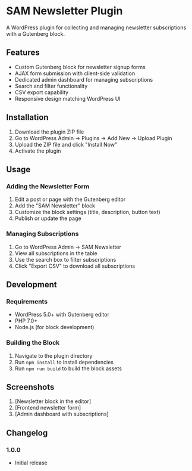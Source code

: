 # SAM Newsletter Plugin

A WordPress plugin for collecting and managing newsletter subscriptions with a Gutenberg block.

## Features

- Custom Gutenberg block for newsletter signup forms
- AJAX form submission with client-side validation
- Dedicated admin dashboard for managing subscriptions
- Search and filter functionality
- CSV export capability
- Responsive design matching WordPress UI

## Installation

1. Download the plugin ZIP file
2. Go to WordPress Admin → Plugins → Add New → Upload Plugin
3. Upload the ZIP file and click "Install Now"
4. Activate the plugin

## Usage

### Adding the Newsletter Form

1. Edit a post or page with the Gutenberg editor
2. Add the "SAM Newsletter" block
3. Customize the block settings (title, description, button text)
4. Publish or update the page

### Managing Subscriptions

1. Go to WordPress Admin → SAM Newsletter
2. View all subscriptions in the table
3. Use the search box to filter subscriptions
4. Click "Export CSV" to download all subscriptions

## Development

### Requirements

- WordPress 5.0+ with Gutenberg editor
- PHP 7.0+
- Node.js (for block development)

### Building the Block

1. Navigate to the plugin directory
2. Run `npm install` to install dependencies
3. Run `npm run build` to build the block assets

## Screenshots

1. [Newsletter block in the editor]
2. [Frontend newsletter form]
3. [Admin dashboard with subscriptions]

## Changelog

### 1.0.0
- Initial release
